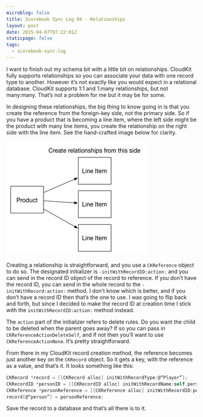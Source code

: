 ```yaml
---
microblog: false
title: Scorebook Sync Log 04 - Relationships
layout: post
date: 2015-04-07T07:22:01Z
staticpage: false
tags:
  - scorebook-sync-log
---
```


I want to finish out my schema bit with a little bit on relationships. CloudKit fully supports relationships so you can associate your data with one record type to another. However it’s not exactly like you would expect in a relational database. CloudKit supports 1:1 and 1:many relationships, but not many:many. That’s not a problem for me but it may be for some.

In designing these relationships, the big thing to know going in is that you create the reference from the foreign-key side, not the primary side. So if you have a product that is becoming a line item, where the left side might be the product with many line items, you create the relationship on the right side with the line item. See the hand-crafted image below for clarity.

![Hand-crafted visual aid](assets/CloudKit-Relationship.png)

Creating a relationship is straightforward, and you use a `CKReference` object to do so. The designated initializer is `-initWithRecordID:action:` and you can send in the record ID object of the record to reference. If you don’t have the record ID, you can send in the whole record to the `-initWithRecord:action:` method. I don’t know which is better, and if you don’t have a record ID then that’s the one to use. I was going to flip back and forth, but since I decided to make the record ID at creation time I stick with the `initWithRecordID:action:` method instead.

The `action` part of the initializer refers to delete rules. Do you want the child to be deleted when the parent goes away? If so you can pass in `CKReferenceActionDeleteSelf`, and if not then you’ll want to use `CKReferenceActionNone`. It’s pretty straightforward.

From there in my CloudKit record creation method, the reference becomes just another key on the `CKRecord` object. So it gets a key, with the reference as a value, and that’s it. It looks something like this:

```objectivec
CKRecord *record = [[CKRecord alloc] initWithRecordType:@“Player”];
CKRecordID *personID = [[CKRecordID alloc] initWithRecordName:self.person.ckRecordName;
CKReference *personReference = [[CKReference alloc] initWithRecordID:personID action:CKReferenceActionDeleteSelf];
record[@“person”] = personReference;
```

Save the record to a database and that’s all there is to it.
